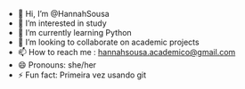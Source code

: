 - 👋 Hi, I’m @HannahSousa
- 👀 I’m interested in study
- 🌱 I’m currently learning Python
- 💞️ I’m looking to collaborate on academic projects
- 📫 How to reach me : hannahsousa.academico@gmail.com
- 😄 Pronouns: she/her
- ⚡ Fun fact: Primeira vez usando git

<!---
HannahSousa/HannahSousa is a ✨ special ✨ repository because its `README.md` (this file) appears on your GitHub profile.
You can click the Preview link to take a look at your changes.
--->
